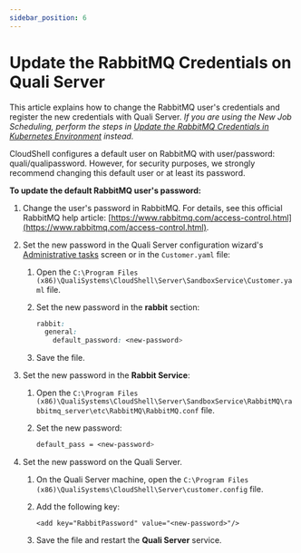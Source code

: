 ```yaml
---
sidebar_position: 6
---
```


# Update the RabbitMQ Credentials on Quali Server

This article explains how to change the RabbitMQ user's credentials and register the new credentials with Quali Server. *If you are using the New Job Scheduling, perform the steps in [Update the RabbitMQ Credentials in Kubernetes Environment](https://help.quali.com/Online%20Help/0.0/Portal/Content/IG/JSS/jss-update-default-rabbitmq-credentials.htm) instead.*

CloudShell configures a default user on RabbitMQ with user/password: quali/qualipassword. However, for security purposes, we strongly recommend changing this default user or at least its password.

**To update the default RabbitMQ user's password:**

1. Change the user's password in RabbitMQ. For details, see this official RabbitMQ help article: [https://www.rabbitmq.com/access-control.html](https://www.rabbitmq.com/access-control.html).
2. Set the new password in the Quali Server configuration wizard's [Administrative tasks](https://help.quali.com/Online%20Help/0.0/Portal/Content/IG/Configure%20CloudShell%20Products/admn-cnfgr-stgs.htm#Administ) screen or in the `Customer.yaml` file:
    1. Open the `C:\Program Files (x86)\QualiSystems\CloudShell\Server\SandboxService\Customer.yaml` file.
    2. Set the new password in the **rabbit** section:
        
        ```css
        rabbit:
          general:
            default_password: <new-password>
        ```
        
    3. Save the file.
3. Set the new password in the **Rabbit Service**:
    1. Open the `C:\Program Files (x86)\QualiSystems\CloudShell\Server\SandboxService\RabbitMQ\rabbitmq_server\etc\RabbitMQ\RabbitMQ.conf` file.
    2. Set the new password:
        
        ```css
        default_pass = <new-password>
        ```
        
4. Set the new password on the Quali Server.
    1. On the Quali Server machine, open the `C:\Program Files (x86)\QualiSystems\CloudShell\Server\customer.config` file.
    2. Add the following key:
        
        `<add key="RabbitPassword" value="<new-password>"/>`
        
    3. Save the file and restart the **Quali Server** service.